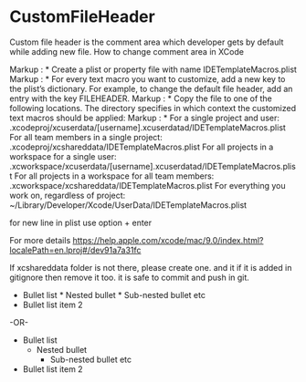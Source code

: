 # CustomFileHeader
Custom file header is the comment area which developer gets by default while adding new file. 
How to change comment area in XCode

Markup : * Create a plist or property file with name IDETemplateMacros.plist
Markup : * For every text macro you want to customize, add a new key to the plist’s dictionary. For example, to change the default file header, add an entry with the key FILEHEADER.
Markup : * Copy the file to one of the following locations. The directory specifies in which context the customized text macros should be applied:
Markup : * For a single project and user:
          <ProjectName>.xcodeproj/xcuserdata/[username].xcuserdatad/IDETemplateMacros.plist
        For all team members in a single project:
          <ProjectName>.xcodeproj/xcshareddata/IDETemplateMacros.plist
        For all projects in a workspace for a single user:
          <WorkspaceName>.xcworkspace/xcuserdata/[username].xcuserdatad/IDETemplateMacros.plist
        For all projects in a workspace for all team members:
          <WorkspaceName>.xcworkspace/xcshareddata/IDETemplateMacros.plist
        For everything you work on, regardless of project:
          ~/Library/Developer/Xcode/UserData/IDETemplateMacros.plist

for new line in plist use option + enter

For more details
https://help.apple.com/xcode/mac/9.0/index.html?localePath=en.lproj#/dev91a7a31fc

If xcshareddata folder is not there, please create one. and it if it is added in gitignore then remove it too. it is safe to commit and push in git.

* Bullet list
          * Nested bullet
            * Sub-nested bullet etc
* Bullet list item 2

-OR-

- Bullet list
   - Nested bullet
     - Sub-nested bullet etc
- Bullet list item 2 
